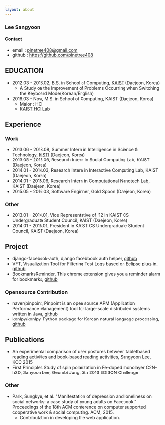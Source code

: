 ```yaml
---
layout: about
---
```


### Lee Sangyoon

#### Contact

- email : pinetree408@gmail.com
- github : https://github.com/pinetree408

## EDUCATION

- 2012.03 - 2016.02, B.S. in School of Computing, [KAIST](http://www.kaist.ac.kr/html/kr/index.html) (Daejeon, Korea)
  - A Study on the Improvement of Problems Occurring when Switching the Keyboard Mode(Korean/English)
- 2016.03 - Now, M.S. in School of Computing, KAIST (Daejeon, Korea)
  - Major : HCI
  - [KAIST HCI Lab](http://hcil.kaist.ac.kr/?page_id=1755)

## Experience

### Work

- 2013.06 - 2013.08, Summer Intern in Intelligence in Science & Technology, [KISTI](http://www.kisti.re.kr/) (Daejeon, Korea)
- 2013.05 - 2015.06, Research Intern in Social Computing Lab, KAIST (Daejeon, Korea)
- 2014.01 - 2014.03, Research Intern in Interactive Computing Lab, KAIST (Daejeon, Korea)
- 2014.01 - 2015.06, Research Intern in Computational Nanotech Lab, KAIST (Daejeon, Korea)
- 2015.05 - 2016.03, Software Enginner, Gold Spoon (Daejeon, Korea)

### Other

- 2013.01 - 2014.01, Vice Representative of '12 in KAIST CS Undergraduate Student Council, KAIST (Daejeon, Korea)
- 2014.01 - 2015.01, President in KAIST CS Undergraduate Student Council, KAIST (Daejeon, Korea)

## Project

- django-facebook-auth, django facebbook auth helper, [github](https://github.com/pinetree408/django-facebook-auth)
- VFT, Visualization Tool for Filtering Test Logs based on Eclipse plug-in, [github](https://github.com/pinetree408/VFT)
- BookmarksReminder, This chrome extension gives you a reminder alarm for bookmarks, [github](https://github.com/pinetree408/BookmarksReminder)

### Opensource Contribution

- naver/pinpoint, Pinpoint is an open source APM (Application Performance Management) tool for large-scale distributed systems written in Java, [github](https://github.com/naver/pinpoint)
- konlpy/konlpy, Python package for Korean natural language processing, [github](https://github.com/pinetree408)

## Publications

- An experimental comparison of user postures between tabletbased reading activities and book-based reading activities, Sangyoon Lee, KCC 2015
- First Principles Study of spin polarization in Fe-doped monolayer C2N-h2D, Sanyoon Lee, Geumbi Jung, 5th 2016 EDISON Challenge

### Other

- Park, Sungkyu, et al. "Manifestation of depression and loneliness on social networks: a case study of young adults on Facebook." Proceedings of the 18th ACM conference on computer supported cooperative work & social computing. ACM, 2015.
  - Contributation in developing the web application.
